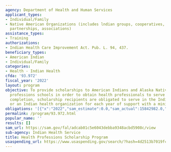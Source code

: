 ```yaml
---
agency: Department of Health and Human Services
applicant_types:
- Individual/Family
- Native American Organizations (includes lndian groups, cooperatives, corporations,
  partnerships, associations)
assistance_types:
- Training
authorizations:
- Indian Health Care Improvement Act. Pub. L. 94, 437.
beneficiary_types:
- American Indian
- Individual/Family
categories:
- Health - Indian Health
cfda: '93.972'
fiscal_year: '2022'
layout: program
objective: To provide scholarships to American Indians and Alaska Natives at health
  professions schools in order to obtain health professionals to serve Indians.  Upon
  completion, scholarship recipients are obligated to serve in the Indian Health Service
  or an Indian health organization for each year of support with a minimum of 2 years.
obligations: '[{"x":"2022","sam_estimate":0.0,"sam_actual":15842982.0,"usa_spending_actual":115551.0},{"x":"2023","sam_estimate":18000000.0,"sam_actual":0.0,"usa_spending_actual":0.0},{"x":"2024","sam_estimate":18000000.0,"sam_actual":0.0,"usa_spending_actual":0.0}]'
permalink: /program/93.972.html
popular_name: ''
results: []
sam_url: https://sam.gov/fal/adcab01c5e6043debba9348acbd5908c/view
sub-agency: Indian Health Service
title: Health Professions Scholarship Program
usaspending_url: https://www.usaspending.gov/search/?hash=4d2513b7019fc3cd27ff6a70a33fcee7
---
```

